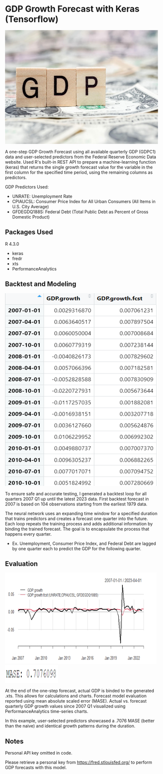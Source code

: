 # GDP Growth Forecast with Keras (Tensorflow)

<img src="Screenshots/gdp.jpg" width="650" height="375" />

A one-step GDP Growth Forecast using all available quarterly GDP (GDPC1) data and user-selected predictors from the Federal Reserve Economic Data website. 
Used R's built-in REST API to prepare a machine-learning function (keras) that returns the single growth forecast value for the variable in the first column 
for the specified time period, using the remaining columns as predictors.

GDP Predictors Used:
- UNRATE: Unemployment Rate
- CPIAUCSL: Consumer Price Index for All Urban Consumers (All Items in U.S. City Average)
- GFDEGDQ188S: Federal Debt (Total Public Debt as Percent of Gross Domestic Product)

## Packages Used 
R 4.3.0
- keras
- fredr
- xts
- PerformanceAnalytics

## Backtest and Modeling
<img src="Screenshots/Screenshot 2023-06-25 181554.png" width="550" height="635" />

To ensure safe and accurate testing, I generated a backtest loop for all quarters 2007 Q1 up until the latest 2023 data. First
backtest forecast in 2007 is based on 104 observations starting from the earliest 1979 data. 

The neural network uses an expanding time window for a specified duration that trains predictors and creates a forecast one
quarter into the future. Each loop repeats the training process and adds additional information by binding the trained forecast. 
The goal is to encapsulate the process that happens every quarter. 
- Ex. Unemployment, Consumer Price Index, and Federal Debt are lagged by one quarter each to predict the GDP for the following quarter. 

## Evaluation 
<img src="Screenshots/Forecast.png" width="500" height="300" />
<img src="Screenshots/mase.png" width="175" height="60" />

At the end of the one-step forecast, actual GDP is binded to the generated .xts. This allows for calculations and charts.
Forecast model evaluation reported using mean absolute scaled error (MASE). Actual vs. forecast quarterly 
GDP growth values since 2007 Q1 visualized using PerformanceAnalytics time-series charts.

In this example, user-selected predictors showcased a .7076 MASE (better than the naive) and identical growth 
patterns during the duration. 

## Notes
Personal API key omitted in code. 

Please retrieve a personal key from https://fred.stlouisfed.org/ to perform GDP forecasts with this model.
  
